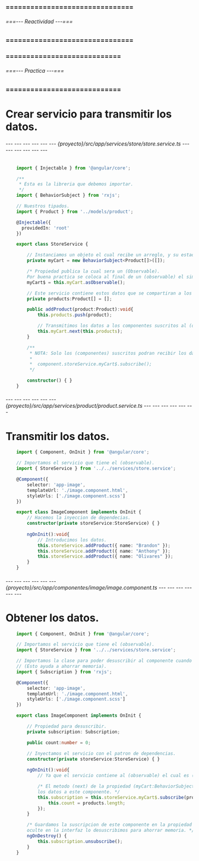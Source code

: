 ### =============================== ###
###### ===--- Reactividad ---=== ######
### =============================== ###

<!-- La reactividad sirve para comunicar componentes de manera mas rapida sin la 
necesidad de recorrer todos los componentes.

De esta manera un componente desendiente puede comunicarse con el primer padre sin 
tener que pasar los datos un componente tras otro. -->

### ============================ ###
###### ===--- Practica ---=== ######
### ============================ ###

# Crear servicio para transmitir los datos.

###### --- --- --- --- --- --- {proyecto}/src/app/services/store/store.service.ts --- --- --- --- --- --- ######

<!-- Primero debemos crear la reactividad en un servicio. -->

```typescript
	import { Injectable } from '@angular/core';

	/**
	 * Esta es la libreria que debemos importar.
	 */
	import { BehaviorSubject } from 'rxjs';

	// Nuestros tipados.
	import { Product } from '../models/product';

	@Injectable({
	  providedIn: 'root'
	})

	export class StoreService {

		// Instanciamos un objeto el cual recibe un arreglo, y su estado inicial es un arreglo vacio.
		private myCart = new BehaviorSubject<Product[]>([]);

		/* Propiedad publica la cual sera un (Observable).
		Por buena practica se coloca al final de un (observable) el simbolo ($) que lo identifica. */
		myCart$ = this.myCart.asObservable();

		// Este servicio contiene estos datos que se compartiran a los componentes que se suscriban a este servicio.
		private products:Product[] = [];

		public addProduct(product:Product):void{
			this.products.push(product);

			// Transmitimos los datos a los componentes suscritos al (observable).
			this.myCart.next(this.products);
		}

		/**
		 * NOTA: Solo los (componentes) suscritos podran recibir los datos transmitidos.
		 * 
		 * 	component.storeService.myCart$.subscribe();
		 */

		constructor() { }
	}
```

###### --- --- --- --- --- --- {proyecto}/src/app/services/product/product.service.ts --- --- --- --- --- --- ######

# Transmitir los datos.

```typescript
	import { Component, OnInit } from '@angular/core';

	// Importamos el servicio que tiene el (observable).
	import { StoreService } from '../../services/store.service';

	@Component({
		selector: 'app-image', 
		templateUrl: './image.component.html', 
		styleUrls: ['./image.component.scss']
	})

	export class ImageComponent implements OnInit {
		// Hacemos la inyeccion de dependecias.
		constructor(private storeService:StoreService) { }
		
		ngOnInit():void{
			// Introducimos los datos.
		    this.storeService.addProduct({ name: "Brandon" });
		    this.storeService.addProduct({ name: "Anthony" });
		    this.storeService.addProduct({ name: "Olivares" });
		}
	}
```

###### --- --- --- --- --- --- {proyecto}/src/app/componentes/image/image.component.ts --- --- --- --- --- --- ######

# Obtener los datos.

```typescript
	import { Component, OnInit } from '@angular/core';

	// Importamos el servicio que tiene el (observable).
	import { StoreService } from '../../services/store.service';

	// Importamos la clase para poder desuscribir al componente cuando este ya no lo requiera.
	// (Esto ayuda a ahorrar memoria).
	import { Subscription } from 'rxjs';

	@Component({
		selector: 'app-image', 
		templateUrl: './image.component.html', 
		styleUrls: ['./image.component.scss']
	})

	export class ImageComponent implements OnInit {

		// Propiedad para desuscribir.
		private subscription: Subscription;

		public count:number = 0;

		// Inyectamos el servicio con el patron de dependencias.
		constructor(private storeService:StoreService) { }
		
		ngOnInit():void{
			// Ya que el servicio contiene al (observable) el cual es (myCart$), procedemos a suscribirnos.

			/* El metodo (next) de la propiedad (myCart:BehaviorSubject) dentro del servicio transfiere 
			los datos a este componente. */
			this.subscription = this.storeService.myCart$.subscribe(products => {
				this.count = products.length;
			});
		}

		/* Guardamos la suscripcion de este componente en la propiedad (subscription), una vez que el componente se 
		oculte en la interfaz lo desuscribimos para ahorrar memoria. */
		ngOnDestroy() {
			this.subscription.unsubscribe();
		}
	}
```